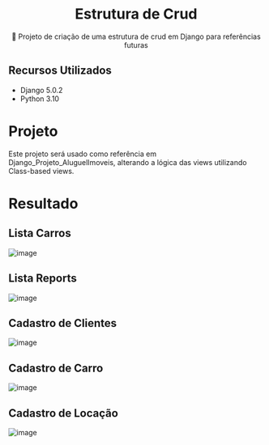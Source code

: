 <H1 align="center">Estrutura de Crud</H1>
<p align="center">🚀 Projeto de criação de uma estrutura de crud em Django para referências futuras</p>

## Recursos Utilizados

* Django 5.0.2
* Python 3.10

# Projeto

Este projeto será usado como referência em Django_Projeto_AluguelImoveis, alterando a lógica das views utilizando Class-based views.

# Resultado

## Lista Carros
![image](https://github.com/lucasmargui/Django_Projeto_AluguelCarros/assets/157809964/a1964c42-1525-4b48-a55c-d68e074e4f59)

## Lista Reports
![image](https://github.com/lucasmargui/Django_Projeto_AluguelCarros/assets/157809964/65e02d52-b36f-46f2-aa22-df27f33784b3)

## Cadastro de Clientes
![image](https://github.com/lucasmargui/Django_Projeto_AluguelCarros/assets/157809964/c724589e-8356-4077-8701-4461383aaf98)


## Cadastro de Carro
![image](https://github.com/lucasmargui/Django_Projeto_AluguelCarros/assets/157809964/a3f7b4fa-a781-41fc-a39a-8d709dbcb2b8)

## Cadastro de Locação
![image](https://github.com/lucasmargui/Django_Projeto_AluguelCarros/assets/157809964/b15908a8-deba-43cd-b2d9-5270f8acb964)







